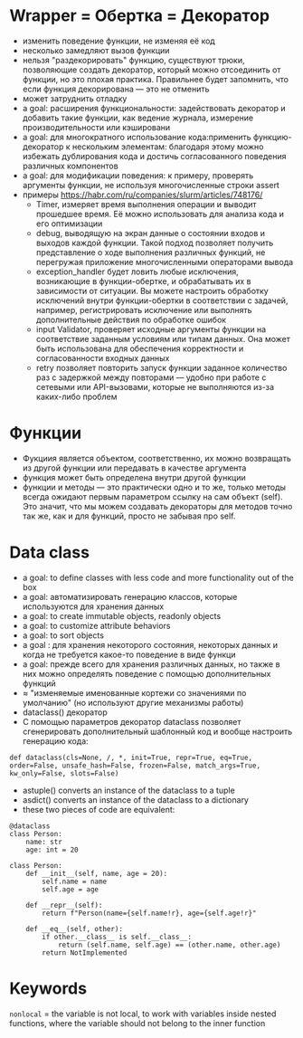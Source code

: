 # Wrapper = Обертка = Декоратор
* изменить поведение функции, не изменяя её код
* несколько замедляют вызов функции
* нельзя "раздекорировать" функцию, существуют трюки, позволяющие создать декоратор, который можно отсоединить от функции, но это плохая практика. Правильнее будет запомнить, что если функция декорирована — это не отменить
* может затруднить отладку
* a goal: расширения функциональности: задействовать декоратор и добавить такие функции, как ведение журнала, измерение производительности или кэшировани
* a goal: для многократного использование кода:применить функцию-декоратор к нескольким элементам: благодаря этому можно избежать дублирования кода и достичь согласованного поведения различных компонентов
* a goal: для модификации поведения: к примеру, проверять аргументы функции, не используя многочисленные строки assert
* примеры https://habr.com/ru/companies/slurm/articles/748176/
   + Timer, измеряет время выполнения операции и выводит прошедшее время. Её можно использовать  для анализа кода и его оптимизации
   + debug, выводящую на экран данные о состоянии входов и выходов каждой функции. Такой подход позволяет получить представление о ходе выполнения различных функций, не перегружая приложение многочисленными операторами вывода
   + exception_handler будет ловить любые исключения, возникающие в функции-обертке, и обрабатывать их в зависимости от ситуации. Вы можете настроить обработку исключений внутри функции-обертки в соответствии с задачей, например, регистрировать исключение или выполнять дополнительные действия по обработке ошибок
   + input Validator, проверяет исходные аргументы функции на соответствие заданным условиям или типам данных. Она может быть использована для обеспечения корректности и согласованности входных данных
   + retry позволяет повторить запуск функции заданное количество раз с задержкой между повторами — удобно при работе с сетевыми или API-вызовами, которые не выполняются из-за каких-либо проблем

# Функции
* Фукциия является объектом, соответственно, их можно возвращать из другой функции или передавать в качестве аргумента
* функция может быть определена внутри другой функции
* функции и методы — это практически одно и то же, только методы всегда ожидают первым параметром ссылку на сам объект (self). Это значит, что мы можем создавать декораторы для методов точно так же, как и для функций, просто не забывая про self.

# Data class
* a goal: to define classes with less code and more functionality out of the box
* a goal: автоматизировать генерацию классов, которые используются для хранения данных
* a goal: to create immutable objects, readonly objects
* a goal: to customize attribute behaviors
* a goal: to sort objects
* a goal : для хранения некоторого состояния, некоторых данных и когда не требуется какое-то поведение в виде функци
* a goal: прежде всего для хранения различных данных, но также в них можно определять поведение с помощью дополнительных функций
* ≈ "изменяемые именованные кортежи со значениями по умолчанию" (но используют другие механизмы работы)
* dataclass() декоратор
* С помощью параметров декоратор dataclass позволяет сгенерировать дополнительный шаблонный код и вообще настроить генерацию кода:
```
def dataclass(cls=None, /, *, init=True, repr=True, eq=True, order=False, unsafe_hash=False, frozen=False, match_args=True, kw_only=False, slots=False)
```
* astuple() converts an instance of the dataclass to a tuple
* asdict() converts an instance of the dataclass to a dictionary
* these two pieces of code are equivalent:
```
@dataclass
class Person:
    name: str
    age: int = 20
```
```
class Person:
    def __init__(self, name, age = 20):
        self.name = name
        self.age = age
 
    def __repr__(self):
        return f"Person(name={self.name!r}, age={self.age!r}"
     
    def __eq__(self, other):
        if other.__class__ is self.__class__:
            return (self.name, self.age) == (other.name, other.age)
        return NotImplemented
```
# Keywords
`nonlocal` = the variable is not local, to work with variables inside nested functions, where the variable should not belong to the inner function

